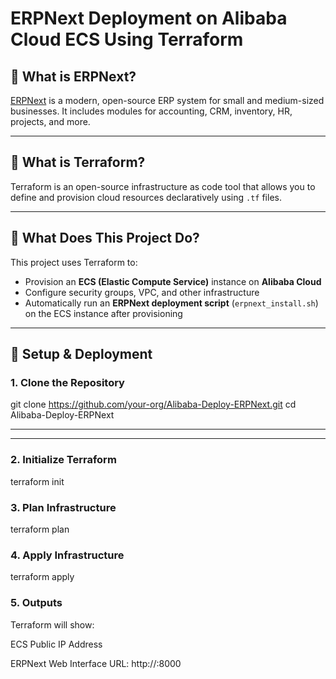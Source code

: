 # ERPNext Deployment on Alibaba Cloud ECS Using Terraform

## 🧾 What is ERPNext?

[ERPNext](https://erpnext.com) is a modern, open-source ERP system for small and medium-sized businesses. It includes modules for accounting, CRM, inventory, HR, projects, and more.

---

## 🔧 What is Terraform?

Terraform is an open-source infrastructure as code tool that allows you to define and provision cloud resources declaratively using `.tf` files.

---

## 🧱 What Does This Project Do?

This project uses Terraform to:

- Provision an **ECS (Elastic Compute Service)** instance on **Alibaba Cloud**
- Configure security groups, VPC, and other infrastructure
- Automatically run an **ERPNext deployment script** (`erpnext_install.sh`) on the ECS instance after provisioning

---

## 🚀 Setup & Deployment

### 1. Clone the Repository


git clone https://github.com/your-org/Alibaba-Deploy-ERPNext.git
cd Alibaba-Deploy-ERPNext

---
---
### 2. Initialize Terraform

terraform init


### 3. Plan Infrastructure


terraform plan


### 4. Apply Infrastructure                     

terraform apply




### 5. Outputs

Terraform will show:

 ECS Public IP Address

ERPNext Web Interface URL: http://<ecs-public-ip>:8000
